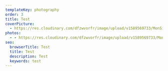 ```yaml
---
templateKey: photography
order: 3
title: Test
coverPicture:
  - https://res.cloudinary.com/dfzwvorfr/image/upload/v1589569733/MonSite/Web/blink_pxsitv.png
photos:
  - - https://res.cloudinary.com/dfzwvorfr/image/upload/v1589569733/MonSite/Web/logements-solidaires_flm4i0.png
seo:
  browserTitle: Test
  title: Test
  description: Test
  keywords: test
---
```

